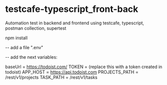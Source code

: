 # testcafe-typescript_front-back
Automation test in backend and frontend using testcafe, typescript, postman collection, supertest


npm install

-- add a file ".env"

-- add the next variables:

baseUrl = https://todoist.com/
TOKEN = (replace this with a token created in todoist)
APP_HOST = https://api.todoist.com
PROJECTS_PATH = /rest/v1/projects
TASK_PATH = /rest/v1/tasks

   


